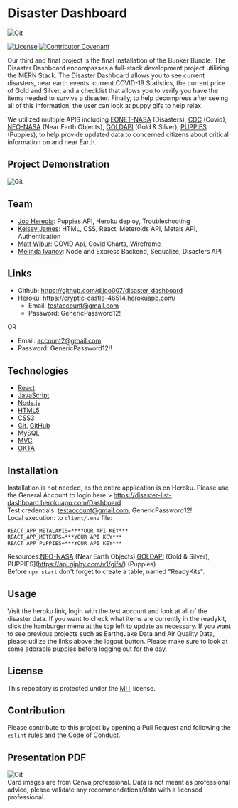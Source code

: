 # Disaster Dashboard
![Git](background.PNG) 

[![License](https://img.shields.io/static/v1?label=License&message=MIT&color=green)](https://choosealicense.com/licenses/mit/)
[![Contributor Covenant](https://img.shields.io/badge/Contributor%20Covenant-v2.0%20adopted-ff69b4.svg)](https://www.contributor-covenant.org/version/2/0/code_of_conduct/)

Our third and final project is the final installation of the Bunker Bundle. The Disaster Dashboard encompasses a full-stack development project utilizing the MERN Stack. The Disaster Dashboard allows you to see current disasters, near earth events, current COVID-19 Statistics, the current price of Gold and Silver, and a checklist that allows you to verify you have the items needed to survive a disaster. Finally, to help decompress after seeing all of this information, the user can look at puppy gifs to help relax. 

We utilized multiple APIS including [EONET-NASA](https://eonet.sci.gsfc.nasa.gov/api/v3/) (Disasters), [CDC](https://data.cdc.gov/resource/) (Covid),  [NEO-NASA](https://api.nasa.gov/neo/) (Near Earth Objects), [GOLDAPI](https://www.goldapi.io/api/) (Gold & Silver), [PUPPIES](https://api.giphy.com/v1/gifs/) (Puppies), to help provide updated data to concerned citizens about critical information on and near Earth. 

## Project Demonstration
![Git](readmevideo.gif)  

## Team
- [Joo Heredia](https://github.com/djjoo007): Puppies API, Heroku deploy, Troubleshooting
- [Kelsey James](https://github.com/KJ-Labs): HTML, CSS, React, Meteroids API, Metals API, Authentication
- [Matt Wibur](https://github.com/wilbur125): COVID Api, Covid Charts, Wireframe
- [Melinda Ivanov](https://github.com/jnsmelinda): Node and Express Backend, Sequalize, Disasters API

## Links
- Github: https://github.com/djjoo007/disaster_dashboard
- Heroku: https://cryptic-castle-46514.herokuapp.com/
  - Email: testaccount@gmail.com
  - Password: GenericPassword12!

OR

  - Email: account2@gmail.com 
  - Password: GenericPassword12!!

## Technologies
- [React](https://reactjs.org/)
- [JavaScript](https://www.javascript.com)
- [Node.js](https://nodejs.org/en/)
- [HTML5](https://en.wikipedia.org/wiki/HTML5)
- [CSS3](https://en.wikipedia.org/wiki/Cascading_Style_Sheets)
- [Git](https://git-scm.com/), [GitHub](https://github.com)
- [MySQL](https://www.mysql.com/)
- [MVC](https://en.wikipedia.org/wiki/Model%E2%80%93view%E2%80%93controller)
- [OKTA](https://www.okta.com/?utm_campaign=search_google_amer_us_ao_it_branded-okta_exact&utm_source=google&utm_medium=cpc&utm_term=okta&utm_page={url}&gclid=EAIaIQobChMIm96dr46u7QIVoj6tBh05_wo6EAAYASAAEgJsfPD_BwE)

## Installation
Installation is not needed, as the entire application is on Heroku. Please use the General Account to login here > https://disaster-list-dashboard.herokuapp.com/Dashboard<br> Test credentials: testaccount@gmail.com, GenericPassword12!<br>
Local execution: to `client/.env` file:

```
REACT_APP_METALAPIS=***YOUR API KEY***
REACT_APP_METEORS=***YOUR API KEY***
REACT_APP_PUPPIES=***YOUR API KEY***
```

Resources:[NEO-NASA](https://api.nasa.gov/neo/) (Near Earth Objects),[GOLDAPI](https://www.goldapi.io/api/) (Gold & Silver), PUPPIES](https://api.giphy.com/v1/gifs/) (Puppies)<br>
Before `npm start` don't forget to create a table, named "ReadyKits".

## Usage
Visit the heroku link, login with the test account and look at all of the disaster data. If you want to check what items are currently in the readykit, click the hamburger menu at the top left to update as necessary. If you want to see previous projects such as Earthquake Data and Air Quality Data, please utilize the links above the logout button. Please make sure to look at some adorable puppies before logging out for the day. 

## License
This repository is protected under the [MIT](https://choosealicense.com/licenses/mit/) license.

## Contribution
Please contribute to this project by opening a Pull Request and following the `eslint` rules and the [Code of Conduct](https://www.contributor-covenant.org/version/2/0/code_of_conduct/).

## Presentation PDF
![Git](presentation.PNG)  
Card images are from Canva professional. Data is not meant as professional advice, please validate any recommendations/data with a licensed professional. 
